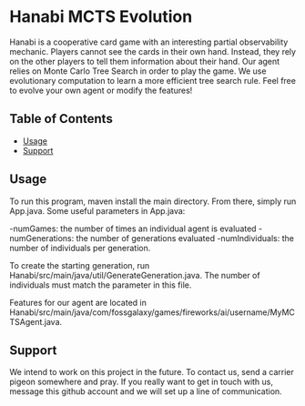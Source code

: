# Hanabi MCTS Evolution

Hanabi is a cooperative card game with an interesting partial observability mechanic. Players cannot see the cards in their own hand. Instead, they rely on the other players to tell them information about their hand. Our agent relies on Monte Carlo Tree Search in order to play the game. We use evolutionary computation to learn a more efficient tree search rule. Feel free to evolve your own agent or modify the features!

## Table of Contents

- [Usage](#usage)
- [Support](#support)

## Usage

To run this program, maven install the main directory. From there, simply run App.java.
Some useful parameters in App.java:

  -numGames: the number of times an individual agent is evaluated
  -numGenerations: the number of generations evaluated
  -numIndividuals: the number of individuals per generation.

To create the starting generation, run Hanabi/src/main/java/util/GenerateGeneration.java. The number of individuals must match the parameter in this file.

Features for our agent are located in Hanabi/src/main/java/com/fossgalaxy/games/fireworks/ai/username/MyMCTSAgent.java.

## Support

We intend to work on this project in the future. To contact us, send a carrier pigeon somewhere and pray. If you really want to get in touch with us, message this github account and we will set up a line of communication.


